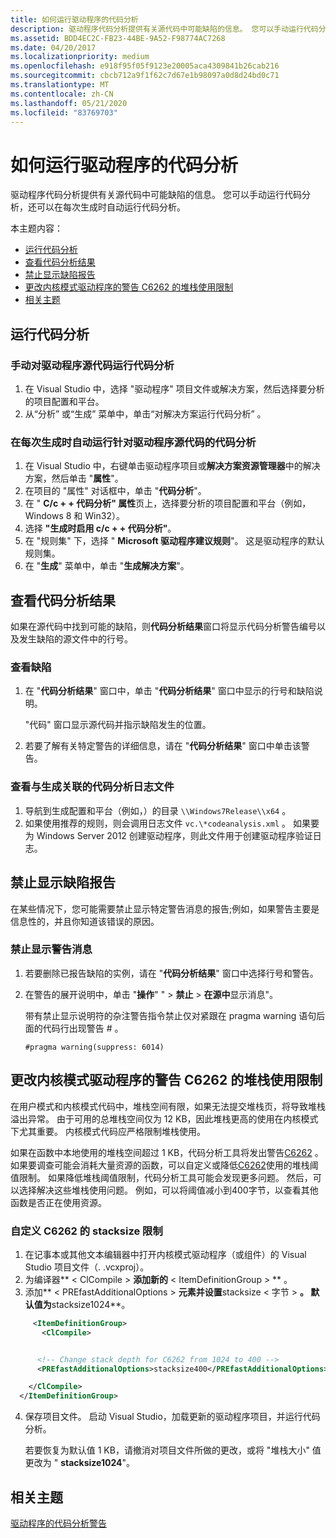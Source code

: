 ```yaml
---
title: 如何运行驱动程序的代码分析
description: 驱动程序代码分析提供有关源代码中可能缺陷的信息。 您可以手动运行代码分析，还可以在每次生成时自动运行代码分析。
ms.assetid: BDD4EC2C-FB23-44BE-9A52-F98774AC7268
ms.date: 04/20/2017
ms.localizationpriority: medium
ms.openlocfilehash: e918f95f05f9123e20005aca4309841b26cab216
ms.sourcegitcommit: cbcb712a9f1f62c7d67e1b98097a0d8d24bd0c71
ms.translationtype: MT
ms.contentlocale: zh-CN
ms.lasthandoff: 05/21/2020
ms.locfileid: "83769703"
---
```

# <a name="how-to-run-code-analysis-for-drivers"></a>如何运行驱动程序的代码分析

驱动程序代码分析提供有关源代码中可能缺陷的信息。 您可以手动运行代码分析，还可以在每次生成时自动运行代码分析。

本主题内容：

* [运行代码分析](#running-code-analysis)
* [查看代码分析结果](#viewing-the-code-analysis-results)
* [禁止显示缺陷报告](#suppressing-the-report-of-defects)
* [更改内核模式驱动程序的警告 C6262 的堆栈使用限制](#changing-stack-usage-limits-for-warning-c6262-for-kernel-mode-drivers)
* [相关主题](#related-topics)

## <a name="running-code-analysis"></a>运行代码分析

### <a name="to-run-code-analysis-on-driver-source-code-manually"></a>手动对驱动程序源代码运行代码分析

1. 在 Visual Studio 中，选择 "驱动程序" 项目文件或解决方案，然后选择要分析的项目配置和平台。
2. 从“分析”  或“生成”  菜单中，单击“对解决方案运行代码分析”  。

### <a name="to-run-code-analysis-on-driver-source-code-automatically-with-each-build"></a>在每次生成时自动运行针对驱动程序源代码的代码分析

1. 在 Visual Studio 中，右键单击驱动程序项目或**解决方案资源管理器**中的解决方案，然后单击 "**属性**"。
2. 在项目的 "属性" 对话框中，单击 "**代码分析**"。
3. 在 " **C/c + + 代码分析" 属性**页上，选择要分析的项目配置和平台（例如，Windows 8 和 Win32）。
4. 选择 **"生成时启用 c/c + + 代码分析"**。
5. 在 "规则集" 下，选择 " **Microsoft 驱动程序建议规则**"。 这是驱动程序的默认规则集。
6. 在 "**生成**" 菜单中，单击 "**生成解决方案**"。

## <a name="viewing-the-code-analysis-results"></a>查看代码分析结果

如果在源代码中找到可能的缺陷，则**代码分析结果**窗口将显示代码分析警告编号以及发生缺陷的源文件中的行号。

### <a name="to-view-defects"></a>查看缺陷

1. 在 "**代码分析结果**" 窗口中，单击 "**代码分析结果**" 窗口中显示的行号和缺陷说明。

   "代码" 窗口显示源代码并指示缺陷发生的位置。

2. 若要了解有关特定警告的详细信息，请在 "**代码分析结果**" 窗口中单击该警告。

### <a name="to-view-the-code-analysis-log-file-associated-with-a-build"></a>查看与生成关联的代码分析日志文件

1. 导航到生成配置和平台（例如，）的目录 `\\Windows7Release\\x64` 。
2. 如果使用推荐的规则，则会调用日志文件 `vc.\*codeanalysis.xml` 。 如果要为 Windows Server 2012 创建驱动程序，则此文件用于创建驱动程序验证日志。

## <a name="suppressing-the-report-of-defects"></a>禁止显示缺陷报告

在某些情况下，您可能需要禁止显示特定警告消息的报告;例如，如果警告主要是信息性的，并且你知道该错误的原因。

### <a name="to-suppress-warning-messages"></a>禁止显示警告消息

1. 若要删除已报告缺陷的实例，请在 "**代码分析结果**" 窗口中选择行号和警告。
2. 在警告的展开说明中，单击 "**操作**" " &gt; **禁止** &gt; **在源中**显示消息"。

   带有禁止显示说明符的杂注警告指令禁止仅对紧跟在 pragma warning 语句后面的代码行出现警告 \# 。

    ```command
    #pragma warning(suppress: 6014)
    ```

## <a name="changing-stack-usage-limits-for-warning-c6262-for-kernel-mode-drivers"></a>更改内核模式驱动程序的警告 C6262 的堆栈使用限制

在用户模式和内核模式代码中，堆栈空间有限，如果无法提交堆栈页，将导致堆栈溢出异常。 由于可用的总堆栈空间仅为 12 KB，因此堆栈更高的使用在内核模式下尤其重要。 内核模式代码应严格限制堆栈使用。

如果在函数中本地使用的堆栈空间超过 1 KB，代码分析工具将发出警告[C6262](https://docs.microsoft.com/cpp/code-quality/c6262) 。 如果要调查可能会消耗大量资源的函数，可以自定义或降低[C6262](https://docs.microsoft.com/cpp/code-quality/c6262)使用的堆栈阈值限制。 如果降低堆栈阈值限制，代码分析工具可能会发现更多问题。 然后，可以选择解决这些堆栈使用问题。 例如，可以将阈值减小到400字节，以查看其他函数是否正在使用资源。

### <a name="to-customize-the-stacksize-limit-for-c6262"></a>自定义 C6262 的 stacksize 限制

1. 在记事本或其他文本编辑器中打开内核模式驱动程序（或组件）的 Visual Studio 项目文件（. .vcxproj）。
2. 为编译器** \< ClCompile \> **添加新的** \< ItemDefinitionGroup \> ** 。
3. 添加** \< PREfastAdditionalOptions \> **元素并设置**stacksize \< 字节 \> **。 默认值为**stacksize1024**。

```XML
     <ItemDefinitionGroup>
       <ClCompile>


      <!-- Change stack depth for C6262 from 1024 to 400 -->
      <PREfastAdditionalOptions>stacksize400</PREfastAdditionalOptions>

    </ClCompile>
  </ItemDefinitionGroup>
```

4. 保存项目文件。 启动 Visual Studio，加载更新的驱动程序项目，并运行代码分析。

   若要恢复为默认值 1 KB，请撤消对项目文件所做的更改，或将 "堆栈大小" 值更改为 " **stacksize1024**"。

## <a name="related-topics"></a>相关主题

[驱动程序的代码分析警告](prefast-for-drivers-warnings.md)
